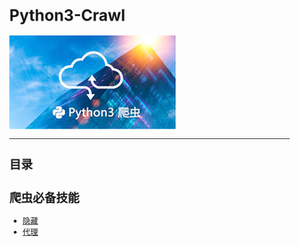 # Python3-Crawl
![image](https://github.com/Harrdy2018/Python3-Crawl/blob/master/Pictures/Python3%20%E7%88%AC%E8%99%AB.jpg)  

***
## 目录
## 爬虫必备技能
  * [隐藏]()
  * [代理](https://github.com/Harrdy2018/Python3-Crawl/blob/master/Proxy.md)
 
